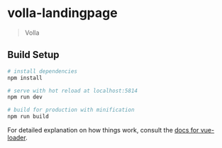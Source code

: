 # volla-landingpage

> Volla

## Build Setup

``` bash
# install dependencies
npm install

# serve with hot reload at localhost:5814
npm run dev

# build for production with minification
npm run build
```

For detailed explanation on how things work, consult the [docs for vue-loader](http://vuejs.github.io/vue-loader).
